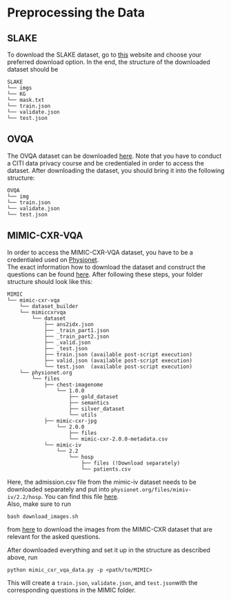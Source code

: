 # Preprocessing the Data

## SLAKE
To download the SLAKE dataset, go to [this](https://www.med-vqa.com/slake/) website and choose your preferred download option. In the end, the structure of the downloaded dataset should be 

```
SLAKE
└── imgs
└── KG
└── mask.txt
└── train.json
└── validate.json
└── test.json
```

## OVQA
The OVQA dataset can be downloaded [here](http://47.94.174.82/). Note that you have to conduct a CITI data privacy course and be credentialed in order to access the dataset. After downloading the dataset, you should bring it into the following structure: 

```
OVQA
└── img
└── train.json
└── validate.json
└── test.json
```

## MIMIC-CXR-VQA

In order to access the MIMIC-CXR-VQA dataset, you have to be a credentialed used on [Physionet](https://physionet.org).  
The exact information how to download the dataset and construct the questions can be found [here](https://github.com/baeseongsu/mimic-cxr-vqa). After following these steps, your folder structure should look like this:

```
MIMIC
└── mimic-cxr-vqa
    └── dataset_builder
    └── mimiccxrvqa
        └── dataset
            ├── ans2idx.json
            ├── _train_part1.json
            ├── _train_part2.json
            ├── _valid.json
            ├── _test.json
            ├── train.json (available post-script execution)
            ├── valid.json (available post-script execution)
            └── test.json  (available post-script execution)
    └── physionet.org
        └── files
            ├── chest-imagenome
                └── 1.0.0
                    ├── gold_dataset
                    ├── semantics
                    ├── silver_dataset
                    └── utils
            ├── mimic-cxr-jpg
                └── 2.0.0
                    ├── files
                    └── mimic-cxr-2.0.0-metadata.csv
            └── mimic-iv
                └── 2.2
                    └── hosp
                        ├── files (!Download separately)
                        └── patients.csv
```
Here,  the admission.csv file from the mimic-iv dataset needs to be downloaded separately and put into ```physionet.org/files/mimiv-iv/2.2/hosp```. You can find this file [here](https://physionet.org/content/mimiciv/2.2/hosp/admissions.csv.gz).  
Also, make sure to run
```
bash download_images.sh
```
from [here](https://github.com/baeseongsu/mimic-cxr-vqa?tab=readme-ov-file#downloading-mimic-cxr-jpg-images) to download the images from the MIMIC-CXR dataset that are relevant for the asked questions.  

After downloaded everything and set it up in the structure as described above, run
```
python mimic_cxr_vqa_data.py -p <path/to/MIMIC>
```
This will create a ``train.json``, ``validate.json``, and ``test.json``with the corresponding questions in the MIMIC folder.